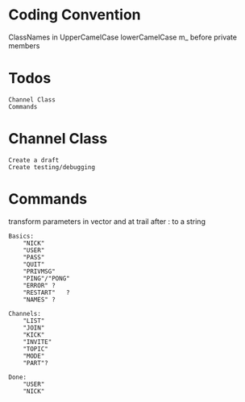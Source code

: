 # Coding Convention
ClassNames in UpperCamelCase
lowerCamelCase
m_ before private members

# Todos
    Channel Class
    Commands

# Channel Class
    Create a draft
    Create testing/debugging 


# Commands

transform parameters in vector and at trail after : to a string

    Basics:
        "NICK"
        "USER"
        "PASS"
        "QUIT"
        "PRIVMSG"
        "PING"/"PONG"
        "ERROR" ?
        "RESTART"	?
        "NAMES" ?

    Channels:
        "LIST"
        "JOIN"
        "KICK"
        "INVITE"
        "TOPIC"
        "MODE"
        "PART"?

    Done:
        "USER"
        "NICK"